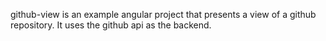 github-view is an example angular project that presents a view of a github repository.
It uses the github api as the backend.


